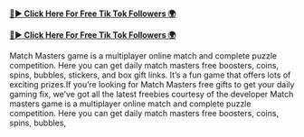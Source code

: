 
[**🔴► Click Here For Free Tik Tok Followers 🌍**](https://jimaddadel.github.io/Coin)

[**🔴► Click Here For Free Tik Tok Followers 🌍**](https://jimaddadel.github.io/Coin)

Match Masters game is a multiplayer online match and complete puzzle competition. Here you can get daily match masters free boosters, coins, spins, bubbles, stickers, and box gift links. It’s a fun game that offers lots of exciting prizes.If you’re looking for Match Masters free gifts to get your daily gaming fix, we’ve got all the latest freebies courtesy of the developer Match masters game is a multiplayer online match and complete puzzle competition. Here you can get daily match masters free boosters, coins, spins, bubbles,
